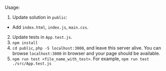Usage:
1. Update solution in `public`: 
  * Add `index.html`, `index.js`, `main.css`.
2. Update tests in `App.test.js`.
3. `npm install`
4. `cd public`, `php -S localhost:3000`, and leave this server alive. You can browse `localhost:3000` in browser and your page should be available.
5. `npm run test <file_name_with_test>`. For example, `npm run test ./src/App.test.js`
